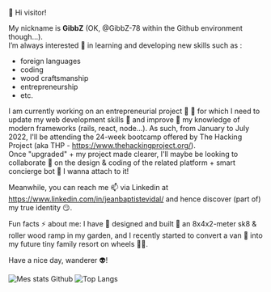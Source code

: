 👋 Hi visitor! 

My nickname is **GibbZ** (OK, @GibbZ-78 within the Github environment though...).  
I’m always interested 👀 in learning and developing new skills such as :
- foreign languages
- coding
- wood craftsmanship
- entrepreneurship
- etc.

I am currently working on an entrepreneurial project 🚀 🦄 for which I need to update my web development skills 🥇 and improve 💪 my knowledge of modern frameworks (rails, react, node...). As such, from January to July 2022, I'll be attending the 24-week bootcamp offered by The Hacking Project (aka THP - https://www.thehackingproject.org/).  
Once "upgraded" + my project made clearer, I'll maybe be looking to collaborate 💞️ on the design & coding of the related platform + smart concierge bot 🤖 I wanna attach to it!

Meanwhile, you can reach me 📫 via Linkedin at https://www.linkedin.com/in/jeanbaptistevidal/ and hence discover (part of) my true identity 😏.

Fun facts ⚡ about me: I have :wrench: designed and built :nut_and_bolt: an 8x4x2-meter sk8 & roller wood ramp in my garden, and I recently started to convert a van 🚐 into my future tiny family resort on wheels 🚚🏡.

Have a nice day, wanderer 👽!

![Mes stats Github](https://github-readme-stats.vercel.app/api?username=GibbZ-78&show_icons=true&theme=tokyonight) 
![Top Langs](https://github-readme-stats.vercel.app/api/top-langs/?username=GibbZ-78)

